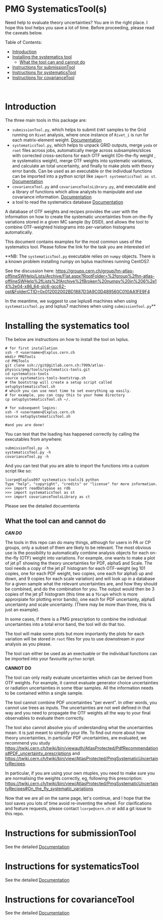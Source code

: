 # PMG SystematicsTool(s)

Need help to evaluate theory uncertainties?
You are in the right place. I hope this tool helps you save a lot of time. 
Before proceeding, please read the caveats below.


Table of Contents:
- [Introduction](#introduction)
- [Installing the systematics tool](#installing-the-systematics-tool)
	- [What the tool can and cannot do](#what-the-tool-can-and-cannot-do)
- [Instructions for submissionTool](#instructions-for-submissiontool)
- [Instructions for systematicsTool](#instructions-for-systematicstool)
- [Instructions for covarianceTool](#instructions-for-covariancetool)
<br/>

# Introduction

The three main tools in this package are:
- `submissionTool.py`, which helps to submit `EVNT` samples to the Grid running on `Rivet` analysis, where once instance of `Rivet_i` is run for each matrix-element weight. [Documentation](documentation/UsingTheSubmissionTool.md) 
- `systematicsTool.py`, which helps to unpack GRID outputs, merge `yoda` or `root` files across jobs, automatically merge across subsamples/slices with corrected cross-sections for each OTF weight (On-the-fly weight , ie systematics weight), merge OTF weights into systematic variations, and calculate an total uncertainty, and finally to make plots with theory error bands. Can be used as an executable or the individual functions can be imported into a python script like `import systematicsTool as st`. [Documentation](documentation/UsingTheSystematicsTool.md)
- `covarianceTool.py` and `covarianceToolsLibrary.py`, and executable and a library of functions which allow analysts to manipulate and use covariance information. [Documentation](documentation/UsingTheCovarianceTool.md)
- a tool to read the systematics database [Documentation](documentation/QueryingTheSystematicsDatabase.md)

A database of OTF weights and recipes provides the user with the information on how to create the systematic uncertainties from on-the-fly variations stored in a given MC sample (by DSID), and allows the tool to combine OTF-weighted histograms into per-variation histograms automatically.

This document contains examples for the most common uses of the systematics tool.
Please follow the link for the task you are interested in!

**NB: The `systematicsTool.py` executable relies on `numpy` objects. There is a known problem installing numpy on lxplus machines running CentOS7. 

See the discussion here:
https://groups.cern.ch/group/hn-atlas-offlineSWHelp/Lists/Archive/Flat.aspx?RootFolder=%2fgroup%2fhn-atlas-offlineSWHelp%2fLists%2fArchive%2fBroken%20numpy%20in%206%2e14%2e04-x86_64-slc6-gcc62-opt&FolderCTID=0x012002002BD1887D3A9C0D489560C010AA1FE9F4

In the meantime, we suggest to use lxplus6 machines when using `systematicsTool.py` and lxplus7 machines when using `submissionTool.py`**


# Installing the systematics tool

The below are instructions on how to install the tool on lxplus.
```
# for first installation
ssh -Y <username>@lxplus.cern.ch 
mkdir PMGTools
cd PMGTools
git clone ssh://git@gitlab.cern.ch:7999/atlas-physics/pmg/tools/systematics-tools.git
cd systematics-tools
source systematics-tools-bootstrap.sh
# the bootstrap will create a setup script called setupSystematicsTool.sh
# which you can use next time to set everything up easily.
# for example, you can copy this to your home directory
cp setupSystematicsTool.sh ~/.

# for subsequent logins:
ssh -Y <username>@lxplus.cern.ch 
source setupSystematicsTool.sh 

#and you are done!
```
You can test that the loading has happened correctly by calling the executables from anywhere:
```
submissionTool.py -h
systematicsTool.py -h
covarianceTool.py -h
```
And you can test that you are able to import the functions into a custom script like so:
```
lcorpe@lxplus097 systematics-tools]$ python
Type "help", "copyright", "credits" or "license" for more information.
>>> import readDatabase as rdb
>>> import systematicsTool as st
>>> import covarianceToolsLibrary as ct
```

Please see the detailed docuemtenta

## What the tool can and cannot do

***CAN DO***

The tools in this repo can do many things, although for users in PA or CP groups, only a subset of them are likely to be relevant.
The most obvious use is the possibility to automatically combine analysis objects for each on-the-fly (OTF) weight into variations.
For example, one wants to make a plot of jet pT showing the theory uncertainties for PDF, alphaS and Scale.
The tool needs a copy of the jet pT histogram for each OTF-weight (eg 101 copies, one for each PDF weight, two copies, one each for alphaS up and down, and 9 copies for each scale variation) and will look up in a database for a given sample what the relevant uncertainties are, and how they should be combined, and do the combination for you. The output would then be 3 copies of the jet pT histogram (this time as a `TGraph` which is more approrpiate for plotting error bands), one each for PDF uncertainty, alphaS uncertainty and scale uncertainty.  (There may be more than three, this is just an example).

In some cases, if there is a PMG prescription to combine the individual uncertainties into a total error band, the tool will do that too.

The tool will make some plots but more importantly the plots for each variation will be stored in `root` files for you to use downstream in your analysis as you please.

The tool can either be used as an exectuable or the individual functions can be imported into your favourite `python` script.

**CANNOT DO**

The tool can only really evaluate uncertainties which can be derived from OTF weights. For example, it cannot evaluate generator choice uncertainties or radiation uncertainties in some ttbar samples. All the information needs to be contained within a single sample.

The tool cannot combine PDF uncertainties "per event". In other words, you cannot use trees as inputs. The uncertainties are not well defined in that way and you need to propagate the OTF weights all the way to your final observables to evaluate them correctly.

The tool also cannot absolve you of understanding what the uncertainties mean: it is just meant to simplify your life. To find out more about how theory uncertainties, in particular PDF uncertainties, are evaluated, we recommend you study https://twiki.cern.ch/twiki/bin/viewauth/AtlasProtected/PdfRecommendations#PDF_uncertainty_prescriptions and https://twiki.cern.ch/twiki/bin/view/AtlasProtected/PmgSystematicUncertaintyRecipes. 

In particular, if you are using your own ntuples, you need to make sure you are normalising the weights correctly, eg, following this prescription:
https://twiki.cern.ch/twiki/bin/view/AtlasProtected/PmgSystematicUncertaintyRecipes#On_the_fly_systematic_variations

Now that we are all on the same page, let's continue, and I hope that the tool saves you lots of time avoid re-inventing the wheel.
For clarifications and feature requests, please contact `lcorpe@cern.ch` or add a git issue to this repo.


# Instructions for submissionTool

See the detailed [Documentation](documentation/UsingTheSubmissionTool.md)

# Instructions for systematicsTool

See the detailed [Documentation](documentation/UsingTheSystematicsTool.md)

# Instructions for covarianceTool

See the detailed [Documentation](documentation/UsingTheCovarianceTool.md)
